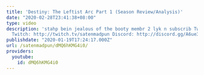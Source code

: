 ```yaml
---
title: 'Destiny: The Leftist Arc Part 1 (Season Review/Analysis)'
date: "2020-02-28T23:41:38+08:00"
type: video
description: 'stahp bein jealous of the booty membr 2 lyk n subscrib Twitter: https://twitter.com/satenmadpun
  Twitch: http://twitch.tv/satenmadpun Discord: http://discord.gg/A6ue39V'
publishdate: "2020-01-19T17:24:17.000Z"
url: /satenmadpun/dMQ6hKMG4i0/
providers:
  youtube:
    id: dMQ6hKMG4i0
---
```

